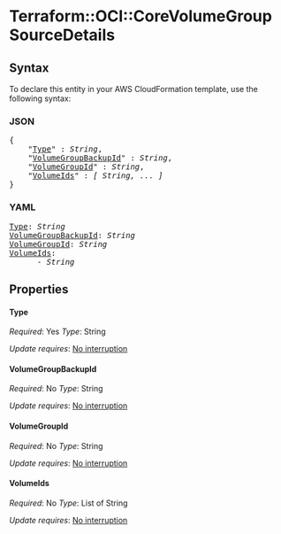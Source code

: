 # Terraform::OCI::CoreVolumeGroup SourceDetails

## Syntax

To declare this entity in your AWS CloudFormation template, use the following syntax:

### JSON

<pre>
{
    "<a href="#type" title="Type">Type</a>" : <i>String</i>,
    "<a href="#volumegroupbackupid" title="VolumeGroupBackupId">VolumeGroupBackupId</a>" : <i>String</i>,
    "<a href="#volumegroupid" title="VolumeGroupId">VolumeGroupId</a>" : <i>String</i>,
    "<a href="#volumeids" title="VolumeIds">VolumeIds</a>" : <i>[ String, ... ]</i>
}
</pre>

### YAML

<pre>
<a href="#type" title="Type">Type</a>: <i>String</i>
<a href="#volumegroupbackupid" title="VolumeGroupBackupId">VolumeGroupBackupId</a>: <i>String</i>
<a href="#volumegroupid" title="VolumeGroupId">VolumeGroupId</a>: <i>String</i>
<a href="#volumeids" title="VolumeIds">VolumeIds</a>: <i>
      - String</i>
</pre>

## Properties

#### Type

_Required_: Yes
_Type_: String

_Update requires_: [No interruption](https://docs.aws.amazon.com/AWSCloudFormation/latest/UserGuide/using-cfn-updating-stacks-update-behaviors.html#update-no-interrupt)

#### VolumeGroupBackupId

_Required_: No
_Type_: String

_Update requires_: [No interruption](https://docs.aws.amazon.com/AWSCloudFormation/latest/UserGuide/using-cfn-updating-stacks-update-behaviors.html#update-no-interrupt)

#### VolumeGroupId

_Required_: No
_Type_: String

_Update requires_: [No interruption](https://docs.aws.amazon.com/AWSCloudFormation/latest/UserGuide/using-cfn-updating-stacks-update-behaviors.html#update-no-interrupt)

#### VolumeIds

_Required_: No
_Type_: List of String

_Update requires_: [No interruption](https://docs.aws.amazon.com/AWSCloudFormation/latest/UserGuide/using-cfn-updating-stacks-update-behaviors.html#update-no-interrupt)

